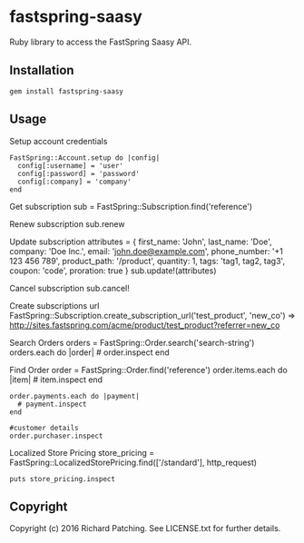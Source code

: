 # fastspring-saasy

Ruby library to access the FastSpring Saasy API.

## Installation

    gem install fastspring-saasy

## Usage

Setup account credentials

    FastSpring::Account.setup do |config|
      config[:username] = 'user'
      config[:password] = 'password'
      config[:company] = 'company'
    end

Get subscription
    sub = FastSpring::Subscription.find('reference')

Renew subscription
    sub.renew

Update subscription
    attributes = {
      first_name: 'John',
      last_name: 'Doe',
      company: 'Doe Inc.',
      email: 'john.doe@example.com',
      phone_number: '+1 123 456 789',
      product_path: '/product',
      quantity: 1,
      tags: 'tag1, tag2, tag3',
      coupon: 'code',
      proration: true
    }
    sub.update!(attributes)

Cancel subscription
    sub.cancel!

Create subscriptions url
    FastSpring::Subscription.create_subscription_url('test_product', 'new_co')
    => http://sites.fastspring.com/acme/product/test_product?referrer=new_co

Search Orders
    orders = FastSpring::Order.search('search-string')
    orders.each do |order|
      # order.inspect
    end

Find Order
    order = FastSpring::Order.find('reference')
    order.items.each do |item|
      # item.inspect
    end

    order.payments.each do |payment|
      # payment.inspect
    end

    #customer details
    order.purchaser.inspect

Localized Store Pricing
    store_pricing = FastSpring::LocalizedStorePricing.find(['/standard'], http_request)

    puts store_pricing.inspect

## Copyright

Copyright (c) 2016 Richard Patching. See LICENSE.txt for further details.
